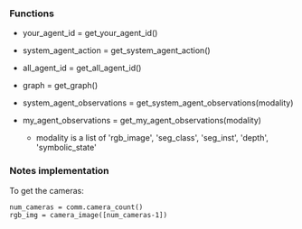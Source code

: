### Functions

* your_agent_id = get_your_agent_id()
* system_agent_action = get_system_agent_action()
* all_agent_id = get_all_agent_id()

* graph = get_graph()
* system_agent_observations = get_system_agent_observations(modality)
* my_agent_observations = get_my_agent_observations(modality)
  * modality is a list of 'rgb_image', 'seg_class', 'seg_inst', 'depth', 'symbolic_state'



### Notes implementation
To get the cameras:

```
num_cameras = comm.camera_count()
rgb_img = camera_image([num_cameras-1])
```






















